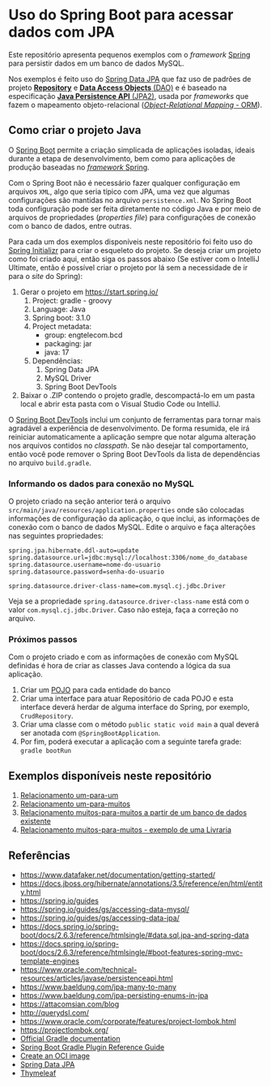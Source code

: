 # Uso do Spring Boot para acessar dados com JPA



Este repositório apresenta pequenos exemplos com o *framework* [Spring](https://spring.io) para persistir dados em um banco de dados MySQL. 

Nos exemplos é feito uso do [Spring Data JPA](https://docs.spring.io/spring-data/jpa/docs/current/reference/html/#reference) que faz uso de padrões de projeto [**Repository**](https://java-design-patterns.com/patterns/repository/) e [**Data Access Objects** (DAO)](https://java-design-patterns.com/patterns/dao/) e é baseado na especificação [**Java Persistence API** (JPA2)]((https://www.oracle.com/java/technologies/persistence-jsp.html)), usada por *frameworks* que fazem o mapeamento objeto-relacional ([*Object-Relational Mapping* - ORM](https://en.wikipedia.org/wiki/Object%E2%80%93relational_mapping)).

## Como criar o projeto Java

O [Spring Boot](https://spring.io/projects/spring-boot) permite a criação simplicada de aplicações isoladas, ideais durante a etapa de desenvolvimento, bem como para aplicações de produção baseadas no [*framework* Spring](https://spring.io/).

Com o Spring Boot não é necessário fazer qualquer configuração em arquivos `XML`, algo que seria típico com JPA, uma vez que algumas configurações são mantidas no arquivo `persistence.xml`. No Spring Boot toda configuração pode ser feita diretamente no código Java e por meio de arquivos de propriedades (*properties file*) para configurações de conexão com o banco de dados, entre outras.

Para cada um dos exemplos disponíveis neste repositório foi feito uso do [Spring Initializr](https://start.spring.io/) para criar o esqueleto do projeto. Se deseja criar um projeto como foi criado aqui, então siga os passos abaixo (Se estiver com o IntelliJ Ultimate, então é possível criar o projeto por lá sem a necessidade de ir para o *site* do Spring):

1. Gerar o projeto em https://start.spring.io/
   1. Project: gradle - groovy
   2. Language: Java
   3. Spring boot: 3.1.0
   4. Project metadata: 
       - group: engtelecom.bcd
       - packaging: jar
       - java: 17
   5. Dependências:
      1. Spring Data JPA
      2. MySQL Driver
      3. Spring Boot DevTools
2. Baixar o .ZIP contendo o projeto gradle, descompactá-lo em um pasta local e abrir esta pasta com o Visual Studio Code ou IntelliJ.

O [Spring Boot DevTools](https://docs.spring.io/spring-boot/docs/current/reference/html/using.html#using.devtools) inclui um conjunto de ferramentas para tornar mais agradável a experiência de desenvolvimento. De forma resumida, ele irá reiniciar automaticamente a aplicação sempre que notar alguma alteração nos arquivos contidos no *classpath*. Se não desejar tal comportamento, então você pode remover o Spring Boot DevTools da lista de dependências no arquivo `build.gradle`.

### Informando os dados para conexão no MySQL

O projeto criado na seção anterior terá o arquivo `src/main/java/resources/application.properties` onde são colocadas informações de configuração da aplicação, o que inclui, as informações de conexão com o banco de dados MySQL. Edite o arquivo e faça alterações nas seguintes propriedades:
```properties
spring.jpa.hibernate.ddl-auto=update
spring.datasource.url=jdbc:mysql://localhost:3306/nome_do_database
spring.datasource.username=nome-do-usuario
spring.datasource.password=senha-do-usuario

spring.datasource.driver-class-name=com.mysql.cj.jdbc.Driver
```

Veja se a propriedade `spring.datasource.driver-class-name` está com o valor `com.mysql.cj.jdbc.Driver`. Caso não esteja, faça a correção no arquivo.


### Próximos passos

Com o projeto criado e com as informações de conexão com MySQL definidas é hora de criar as classes Java contendo a lógica da sua aplicação. 

1. Criar um [POJO](https://pt.wikipedia.org/wiki/Plain_Old_Java_Objects) para cada entidade do banco
2. Criar uma interface para atuar Repositório de cada POJO e esta interface deverá herdar de alguma interface do Spring, por exemplo, `CrudRepository`.
3. Criar uma classe com o método `public static void main` a qual deverá ser anotada com `@SpringBootApplication`. 
4. Por fim, poderá executar a aplicação com a seguinte tarefa grade: `gradle bootRun`

## Exemplos disponíveis neste repositório

1. [Relacionamento um-para-um](exemplo-01-um-para-um)
2. [Relacionamento um-para-muitos](exemplo-02-um-para-muitos/)
3. [Relacionamento muitos-para-muitos a partir de um banco de dados existente](exemplo-03-muitos-para-muitos/)
4. [Relacionamento muitos-para-muitos - exemplo de uma Livraria](exemplo-04-muitos-para-muitos-livraria/)


## Referências

- https://www.datafaker.net/documentation/getting-started/
- https://docs.jboss.org/hibernate/annotations/3.5/reference/en/html/entity.html
- https://spring.io/guides
- https://spring.io/guides/gs/accessing-data-mysql/
- https://spring.io/guides/gs/accessing-data-jpa/
- https://docs.spring.io/spring-boot/docs/2.6.3/reference/htmlsingle/#data.sql.jpa-and-spring-data
- https://docs.spring.io/spring-boot/docs/2.6.3/reference/htmlsingle/#boot-features-spring-mvc-template-engines
- https://www.oracle.com/technical-resources/articles/javase/persistenceapi.html
- https://www.baeldung.com/jpa-many-to-many
- https://www.baeldung.com/jpa-persisting-enums-in-jpa
- https://attacomsian.com/blog
- http://querydsl.com/
- https://www.oracle.com/corporate/features/project-lombok.html
- https://projectlombok.org/
- [Official Gradle documentation](https://docs.gradle.org)
- [Spring Boot Gradle Plugin Reference Guide](https://docs.spring.io/spring-boot/docs/2.6.3/gradle-plugin/reference/html/)
- [Create an OCI image](https://docs.spring.io/spring-boot/docs/2.6.3/gradle-plugin/reference/html/#build-image)
- [Spring Data JPA](https://docs.spring.io/spring-boot/docs/2.6.3/reference/htmlsingle/#boot-features-jpa-and-spring-data)
- [Thymeleaf](https://docs.spring.io/spring-boot/docs/2.6.3/reference/htmlsingle/#boot-features-spring-mvc-template-engines)